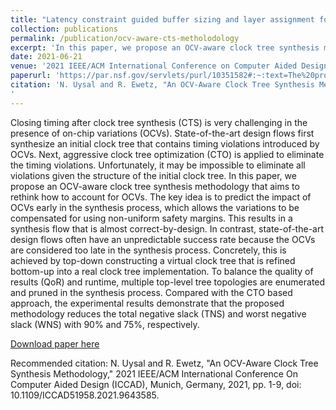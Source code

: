 ```yaml
---
title: "Latency constraint guided buffer sizing and layer assignment for clock trees with useful skew"
collection: publications
permalink: /publication/ocv-aware-cts-metholodology
excerpt: 'In this paper, we propose an OCV-aware clock tree synthesis methodology that aims to rethink how to account for OCVs. The key idea is to predict the impact of OCVs early in the synthesis process, which allows the variations to be compensated for using non-uniform safety margins. This results in a synthesis flow that is almost correct-by-design. '
date: 2021-06-21
venue: '2021 IEEE/ACM International Conference on Computer Aided Design (ICCAD)'
paperurl: 'https://par.nsf.gov/servlets/purl/10351582#:~:text=The%20proposed%20OCV-aware%20clock,variations%20within%20every%20timing%20constraint.'
citation: 'N. Uysal and R. Ewetz, "An OCV-Aware Clock Tree Synthesis Methodology," 2021 IEEE/ACM International Conference On Computer Aided Design (ICCAD), Munich, Germany, 2021, pp. 1-9, doi: 10.1109/ICCAD51958.2021.9643585.
'
---
```


Closing timing after clock tree synthesis (CTS) is very challenging in the presence of on-chip variations (OCVs). State-of-the-art design flows first synthesize an initial clock tree that contains timing violations introduced by OCVs. Next, aggressive clock tree optimization (CTO) is applied to eliminate the timing violations. Unfortunately, it may be impossible to eliminate all violations given the structure of the initial clock tree. In this paper, we propose an OCV-aware clock tree synthesis methodology that aims to rethink how to account for OCVs. The key idea is to predict the impact of OCVs early in the synthesis process, which allows the variations to be compensated for using non-uniform safety margins. This results in a synthesis flow that is almost correct-by-design. In contrast, state-of-the-art design flows often have an unpredictable success rate because the OCVs are considered too late in the synthesis process. Concretely, this is achieved by top-down constructing a virtual clock tree that is refined bottom-up into a real clock tree implementation. To balance the quality of results (QoR) and runtime, multiple top-level tree topologies are enumerated and pruned in the synthesis process. Compared with the CTO based approach, the experimental results demonstrate that the proposed methodology reduces the total negative slack (TNS) and worst negative slack (WNS) with 90% and 75%, respectively.

[Download paper here](https://par.nsf.gov/servlets/purl/10351582#:~:text=The%20proposed%20OCV-aware%20clock,variations%20within%20every%20timing%20constraint.)

Recommended citation: N. Uysal and R. Ewetz, "An OCV-Aware Clock Tree Synthesis Methodology," 2021 IEEE/ACM International Conference On Computer Aided Design (ICCAD), Munich, Germany, 2021, pp. 1-9, doi: 10.1109/ICCAD51958.2021.9643585.

